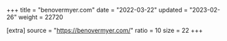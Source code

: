 +++
title = "benovermyer.com"
date = "2022-03-22"
updated = "2023-02-26"
weight = 22720

[extra]
source = "https://benovermyer.com/"
ratio = 10
size = 22
+++

